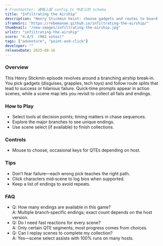 ```yaml
---
# Frontmatter: 遵循上面 config.ts 中定义的 schema
title: "Infiltrating the Airship"
description: "Henry Stickmin heist: choose gadgets and routes to board an airship, trigger gags, and unlock multiple endings with scene replays." 
iframeSrc: "https://rebemanae.github.io/infiltrating-the-airship/"
thumbnail: "/new-images/infiltrating-the-airship.jpg"
urlstr: "infiltrating-the-airship"
score: "4.4/5  (982 votes)"
tags: ["adventure", "point-and-click"]
developer: ""
releaseDate: 2025-08-16
---
```




### Overview
This Henry Stickmin episode revolves around a branching airship break‑in. You pick gadgets (disguises, grapples, tech toys) and follow route splits that lead to success or hilarious failure. Quick‑time prompts appear in action scenes, while a scene map lets you revisit to collect all fails and endings.

### How to Play
- Select tools at decision points; timing matters in chase sequences.
- Explore the major branches to see unique endings.
- Use scene select (if available) to finish collections.

### Controls
- Mouse to choose; occasional keys for QTEs depending on host.

### Tips
- Don’t fear failure—each wrong pick teaches the right path.
- Click characters mid‑scene to log bios when supported.
- Keep a list of endings to avoid repeats.

### FAQ
- Q: How many endings are available in this game?  
  A: Multiple branch‑specific endings; exact count depends on the host version.
- Q: Do I need fast reactions for every scene?  
  A: Only certain QTE segments; most progress comes from choices.
- Q: Can I replay scenes to complete my collection?  
  A: Yes—scene select assists with 100% runs on many hosts.

